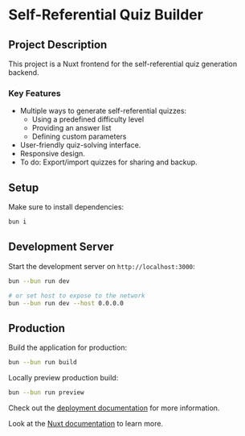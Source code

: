 # Self-Referential Quiz Builder

## Project Description

This project is a Nuxt frontend for the self-referential quiz generation backend.

### Key Features

- Multiple ways to generate self-referential quizzes:
  - Using a predefined difficulty level
  - Providing an answer list
  - Defining custom parameters
- User-friendly quiz-solving interface.
- Responsive design.
- To do: Export/import quizzes for sharing and backup.

## Setup

Make sure to install dependencies:

```bash
bun i
```

## Development Server

Start the development server on `http://localhost:3000`:

```bash
bun --bun run dev

# or set host to expose to the network
bun --bun run dev --host 0.0.0.0
```

## Production

Build the application for production:

```bash
bun --bun run build
```

Locally preview production build:

```bash
bun --bun run preview
```

Check out the [deployment documentation](https://nuxt.com/docs/getting-started/deployment) for more information.

Look at the [Nuxt documentation](https://nuxt.com/docs/getting-started/introduction) to learn more.
